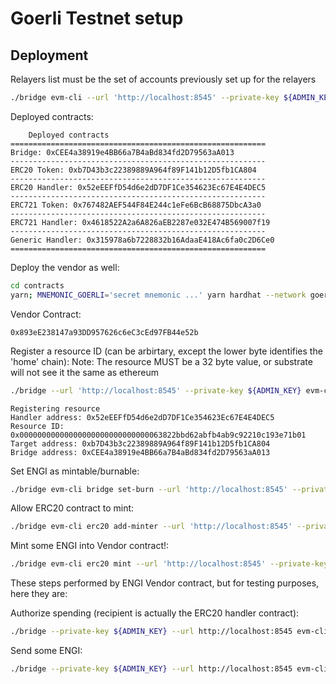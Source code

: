 # Goerli Testnet setup

## Deployment

Relayers list must be the set of accounts previously set up for the relayers
```bash
./bridge evm-cli --url 'http://localhost:8545' --private-key ${ADMIN_KEY} deploy --all --relayer-threshold 1 --domain 1 --relayers '0x2fb940fa2de638c694672d34b2f01f03fd9401c7,0xe6129866a913045c2fb99f6fa5150229690a5816,0xf2736b5fa1eb42d08bf98f350c8f15303ea1619c' --erc20-name ENGI --erc20-symbol ENGI --fee 0 
```

Deployed contracts:
```console
	Deployed contracts
=========================================================
Bridge: 0xCEE4a38919e4BB66a7B4aBd834fd2D79563aA013
---------------------------------------------------------
ERC20 Token: 0xb7D43b3c22389889A964f89F141b12D5fb1CA804
---------------------------------------------------------
ERC20 Handler: 0x52eEEFfD54d6e2dD7DF1Ce354623Ec67E4E4DEC5
---------------------------------------------------------
ERC721 Token: 0x767482AEF544F84E244c1eFe6BcB68875DbcA3a0
---------------------------------------------------------
ERC721 Handler: 0x4618522A2a6A826aEB2287e032E474B569007f19
---------------------------------------------------------
Generic Handler: 0x315978a6b7228832b16AdaaE418Ac6fa0c2D6Ce0
=========================================================
```

Deploy the vendor as well:
```bash
cd contracts
yarn; MNEMONIC_GOERLI='secret mnemonic ...' yarn hardhat --network goerli deploy
```

Vendor Contract:
```console
0x893eE238147a93DD957626c6eC3cEd97FB44e52b
```

Register a resource ID (can be arbirtary, except the lower byte identifies the 'home' chain):
Note: The resource MUST be a 32 byte value, or substrate will not see it the same as ethereum
```bash
./bridge --url 'http://localhost:8545' --private-key ${ADMIN_KEY} evm-cli bridge register-resource --bridge 0xCEE4a38919e4BB66a7B4aBd834fd2D79563aA013 --handler 0x52eEEFfD54d6e2dD7DF1Ce354623Ec67E4E4DEC5 --target 0xb7D43b3c22389889A964f89F141b12D5fb1CA804 --resource 0x00000000000000000000000000000063822bbd62abfb4ab9c92210c193e71b01
```

```conole
Registering resource
Handler address: 0x52eEEFfD54d6e2dD7DF1Ce354623Ec67E4E4DEC5
Resource ID: 0x00000000000000000000000000000063822bbd62abfb4ab9c92210c193e71b01
Target address: 0xb7D43b3c22389889A964f89F141b12D5fb1CA804
Bridge address: 0xCEE4a38919e4BB66a7B4aBd834fd2D79563aA013
```

Set ENGI as mintable/burnable:
```bash
./bridge evm-cli bridge set-burn --url 'http://localhost:8545' --private-key ${ADMIN_KEY} --handler 0x52eEEFfD54d6e2dD7DF1Ce354623Ec67E4E4DEC5 --bridge 0xCEE4a38919e4BB66a7B4aBd834fd2D79563aA013 --token-contract 0xb7D43b3c22389889A964f89F141b12D5fb1CA804
```

Allow ERC20 contract to mint:
```bash
./bridge evm-cli erc20 add-minter --url 'http://localhost:8545' --private-key ${ADMIN_KEY} --contract  0xb7D43b3c22389889A964f89F141b12D5fb1CA804 --minter 0x52eEEFfD54d6e2dD7DF1Ce354623Ec67E4E4DEC5
```

Mint some ENGI into Vendor contract!:
```bash
./bridge evm-cli erc20 mint --url 'http://localhost:8545' --private-key ${ADMIN_KEY} --amount 1000000 --decimals 18 --contract 0xb7D43b3c22389889A964f89F141b12D5fb1CA804 --recipient 0x893eE238147a93DD957626c6eC3cEd97FB44e52b
```

These steps performed by ENGI Vendor contract, but for testing purposes, here they are:

Authorize spending (recipient is actually the ERC20 handler contract):
```bash
./bridge --private-key ${ADMIN_KEY} --url http://localhost:8545 evm-cli erc20 approve --amount 100 --recipient 0x0 --decimals 18 --contract 0xb7D43b3c22389889A964f89F141b12D5fb1CA804  --recipient 0x52eEEFfD54d6e2dD7DF1Ce354623Ec67E4E4DEC5
```

Send some ENGI:
```bash
./bridge --private-key ${ADMIN_KEY} --url http://localhost:8545 evm-cli erc20 deposit --bridge 0xCEE4a38919e4BB66a7B4aBd834fd2D79563aA013 --recipient 0xe9623f3ca3CcC1c1D415F3196D4B75007B316aC3 --amount 2 --domain 2 --resource 0x00000000000000000000000000000063822bbd62abfb4ab9c92210c193e71b01 --decimals 12
```
